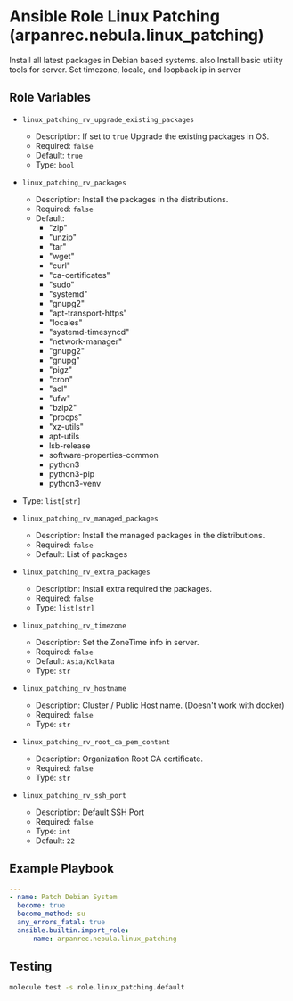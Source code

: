 # Ansible Role Linux Patching (arpanrec.nebula.linux_patching)

Install all latest packages in Debian based systems. also Install basic utility tools for server.
Set timezone, locale, and loopback ip in server

## Role Variables

- `linux_patching_rv_upgrade_existing_packages`

  - Description: If set to `true` Upgrade the existing packages in OS.
  - Required: `false`
  - Default: `true`
  - Type: `bool`

- `linux_patching_rv_packages`

  - Description: Install the packages in the distributions.
  - Required: `false`
  - Default:
    - "zip"
    - "unzip"
    - "tar"
    - "wget"
    - "curl"
    - "ca-certificates"
    - "sudo"
    - "systemd"
    - "gnupg2"
    - "apt-transport-https"
    - "locales"
    - "systemd-timesyncd"
    - "network-manager"
    - "gnupg2"
    - "gnupg"
    - "pigz"
    - "cron"
    - "acl"
    - "ufw"
    - "bzip2"
    - "procps"
    - "xz-utils"
    - apt-utils
    - lsb-release
    - software-properties-common
    - python3
    - python3-pip
    - python3-venv

- Type: `list[str]`

- `linux_patching_rv_managed_packages`

  - Description: Install the managed packages in the distributions.
  - Required: `false`
  - Default: List of packages

- `linux_patching_rv_extra_packages`

  - Description: Install extra required the packages.
  - Required: `false`
  - Type: `list[str]`

- `linux_patching_rv_timezone`

  - Description: Set the ZoneTime info in server.
  - Required: `false`
  - Default: `Asia/Kolkata`
  - Type: `str`

- `linux_patching_rv_hostname`

  - Description: Cluster / Public Host name. (Doesn't work with docker)
  - Required: `false`
  - Type: `str`

- `linux_patching_rv_root_ca_pem_content`

  - Description: Organization Root CA certificate.
  - Required: `false`
  - Type: `str`

- `linux_patching_rv_ssh_port`

  - Description: Default SSH Port
  - Required: `false`
  - Type: `int`
  - Default: `22`

## Example Playbook

```yaml
---
- name: Patch Debian System
  become: true
  become_method: su
  any_errors_fatal: true
  ansible.builtin.import_role:
      name: arpanrec.nebula.linux_patching
```

## Testing

```bash
molecule test -s role.linux_patching.default
```
